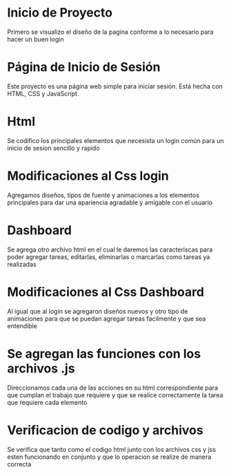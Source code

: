# Inicio de Proyecto
Primero se visualizo el diseño de la pagina conforme a lo necesario para hacer un buen login 

# Página de Inicio de Sesión
Este proyecto es una página web simple para iniciar sesión. Está hecha con HTML, CSS y JavaScript.

# Html
Se codifico los principales elementos que necesista un login común para un inicio de sesion sencillo y rapido

# Modificaciones al Css login
Agregamos diseños, tipos de fuente y animaciones a los elementos principales para dar una apariencia agradable y amigable con el usuario

# Dashboard
Se agrega otro archivo html en el cual le daremos las caracteriscas para poder agregar tareas, editarlas, eliminarlas o marcarlas como tareas ya realizadas

# Modificaciones al Css Dashboard
Al igual que al login se agregaron diseños nuevos y otro tipo de animaciones para que se puedan agregar tareas facilmente y que sea entendible

# Se agregan las funciones con los archivos .js
Direccionamos cada una de las acciones en su html correspondiente para que cumplan el trabajo que requiere
y que se realice correctamente la tarea que requiere cada elemento

# Verificacion de codigo y archivos
Se verifica que tanto como el codigo html junto con los archivos css y jss esten funcionando en conjunto y que lo operacion se realize de manera correcta



